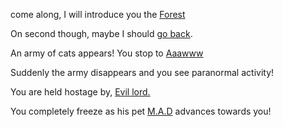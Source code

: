 come along, I will introduce you the [Forest](../forest/forest.md)

On second though, maybe I should [go back](../marshmallow.md).

An army of cats appears! You stop to [Aaawww](https://www.reddit.com/r/cats/)

Suddenly the army disappears and you see paranormal activity!

You are held hostage by, [Evil lord.](http://inspectorgadget.wikia.com/wiki/Dr._Claw)

You completely freeze as his pet [M.A.D](http://inspectorgadget.wikia.com/wiki/M.A.D._Cat) advances towards you!
